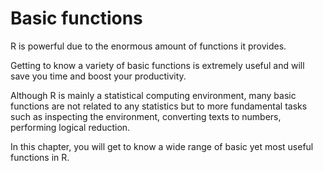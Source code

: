 # Basic functions

R is powerful due to the enormous amount of functions it provides. 

Getting to know a variety of basic functions is extremely useful and will save you time and boost your productivity.

Although R is mainly a statistical computing environment, many basic functions are not related to any statistics but to more fundamental tasks such as inspecting the environment, converting texts to numbers, performing logical reduction.

In this chapter, you will get to know a wide range of basic yet most useful functions in R.
